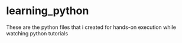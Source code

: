 # learning_python
These are the python files that i created for hands-on execution while watching python tutorials
